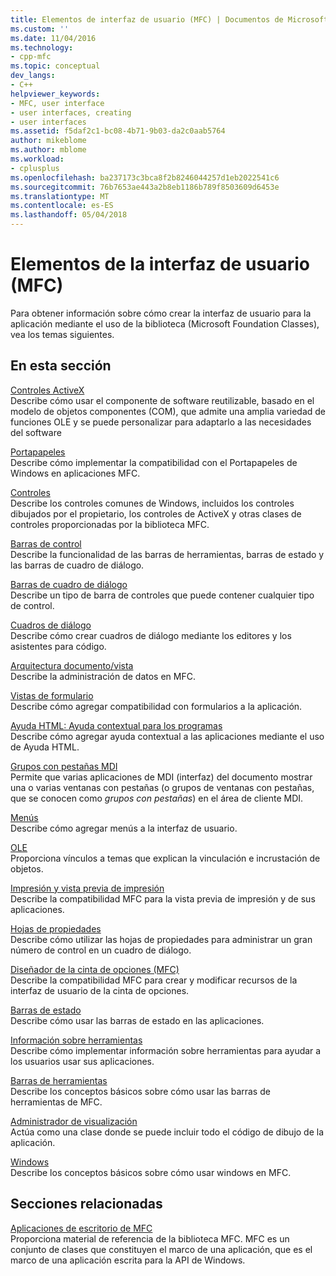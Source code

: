 ```yaml
---
title: Elementos de interfaz de usuario (MFC) | Documentos de Microsoft
ms.custom: ''
ms.date: 11/04/2016
ms.technology:
- cpp-mfc
ms.topic: conceptual
dev_langs:
- C++
helpviewer_keywords:
- MFC, user interface
- user interfaces, creating
- user interfaces
ms.assetid: f5daf2c1-bc08-4b71-9b03-da2c0aab5764
author: mikeblome
ms.author: mblome
ms.workload:
- cplusplus
ms.openlocfilehash: ba237173c3bca8f2b8246044257d1eb2022541c6
ms.sourcegitcommit: 76b7653ae443a2b8eb1186b789f8503609d6453e
ms.translationtype: MT
ms.contentlocale: es-ES
ms.lasthandoff: 05/04/2018
---
```

# <a name="user-interface-elements-mfc"></a>Elementos de la interfaz de usuario (MFC)
Para obtener información sobre cómo crear la interfaz de usuario para la aplicación mediante el uso de la biblioteca (Microsoft Foundation Classes), vea los temas siguientes.  
  
## <a name="in-this-section"></a>En esta sección  
 [Controles ActiveX](../mfc/activex-controls.md)  
 Describe cómo usar el componente de software reutilizable, basado en el modelo de objetos componentes (COM), que admite una amplia variedad de funciones OLE y se puede personalizar para adaptarlo a las necesidades del software  
  
 [Portapapeles](../mfc/clipboard.md)  
 Describe cómo implementar la compatibilidad con el Portapapeles de Windows en aplicaciones MFC.  
  
 [Controles](../mfc/controls-mfc.md)  
 Describe los controles comunes de Windows, incluidos los controles dibujados por el propietario, los controles de ActiveX y otras clases de controles proporcionadas por la biblioteca MFC.  
  
 [Barras de control](../mfc/control-bars.md)  
 Describe la funcionalidad de las barras de herramientas, barras de estado y las barras de cuadro de diálogo.  
  
 [Barras de cuadro de diálogo](../mfc/dialog-bars.md)  
 Describe un tipo de barra de controles que puede contener cualquier tipo de control.  
  
 [Cuadros de diálogo](../mfc/dialog-boxes.md)  
 Describe cómo crear cuadros de diálogo mediante los editores y los asistentes para código.  
  
 [Arquitectura documento/vista](../mfc/document-view-architecture.md)  
 Describe la administración de datos en MFC.  
  
 [Vistas de formulario](../mfc/form-views-mfc.md)  
 Describe cómo agregar compatibilidad con formularios a la aplicación.  
  
 [Ayuda HTML: Ayuda contextual para los programas](../mfc/html-help-context-sensitive-help-for-your-programs.md)  
 Describe cómo agregar ayuda contextual a las aplicaciones mediante el uso de Ayuda HTML.  
  
 [Grupos con pestañas MDI](../mfc/mdi-tabbed-groups.md)  
 Permite que varias aplicaciones de MDI (interfaz) del documento mostrar una o varias ventanas con pestañas (o grupos de ventanas con pestañas, que se conocen como *grupos con pestañas*) en el área de cliente MDI.  
  
 [Menús](../mfc/menus-mfc.md)  
 Describe cómo agregar menús a la interfaz de usuario.  
  
 [OLE](../mfc/ole-mfc.md)  
 Proporciona vínculos a temas que explican la vinculación e incrustación de objetos.  
  
 [Impresión y vista previa de impresión](../mfc/printing-and-print-preview.md)  
 Describe la compatibilidad MFC para la vista previa de impresión y de sus aplicaciones.  
  
 [Hojas de propiedades](../mfc/property-sheets-mfc.md)  
 Describe cómo utilizar las hojas de propiedades para administrar un gran número de control en un cuadro de diálogo.  
  
 [Diseñador de la cinta de opciones (MFC)](../mfc/ribbon-designer-mfc.md)  
 Describe la compatibilidad MFC para crear y modificar recursos de la interfaz de usuario de la cinta de opciones.  
  
 [Barras de estado](../mfc/status-bars.md)  
 Describe cómo usar las barras de estado en las aplicaciones.  
  
 [Información sobre herramientas](../mfc/tool-tips.md)  
 Describe cómo implementar información sobre herramientas para ayudar a los usuarios usar sus aplicaciones.  
  
 [Barras de herramientas](../mfc/toolbars.md)  
 Describe los conceptos básicos sobre cómo usar las barras de herramientas de MFC.  
  
 [Administrador de visualización](../mfc/visualization-manager.md)  
 Actúa como una clase donde se puede incluir todo el código de dibujo de la aplicación.  
  
 [Windows](../mfc/windows.md)  
 Describe los conceptos básicos sobre cómo usar windows en MFC.  
  
## <a name="related-sections"></a>Secciones relacionadas  
 [Aplicaciones de escritorio de MFC](../mfc/mfc-desktop-applications.md)  
 Proporciona material de referencia de la biblioteca MFC. MFC es un conjunto de clases que constituyen el marco de una aplicación, que es el marco de una aplicación escrita para la API de Windows.

